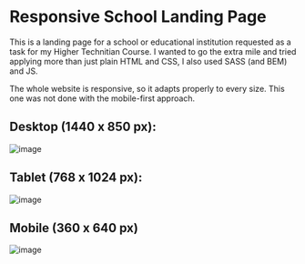 # Responsive School Landing Page

This is a landing page for a school or educational institution requested as a task for my Higher Technitian Course. I wanted to go the extra mile and tried applying more than just plain HTML and CSS, I also used SASS (and BEM) and JS.

The whole website is responsive, so it adapts properly to every size. This one was not done with the mobile-first approach.

## Desktop (1440 x 850 px):

![image](https://user-images.githubusercontent.com/65077544/113224728-5390b000-928c-11eb-9b81-b450970d1f08.png)

## Tablet (768 x 1024 px):

![image](https://user-images.githubusercontent.com/65077544/113224887-b2eec000-928c-11eb-95b3-605153f9d8a1.png)

## Mobile (360 x 640 px)

![image](https://user-images.githubusercontent.com/65077544/113224979-e2053180-928c-11eb-89db-cbcb1724b4e2.png)
